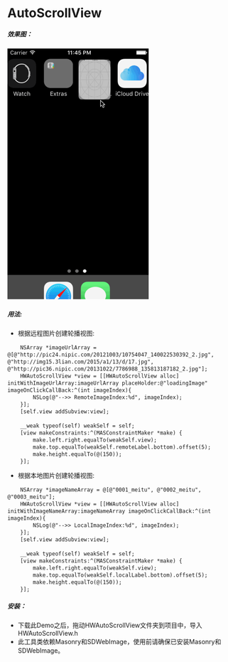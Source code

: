 # AutoScrollView


##### 效果图：

![](2.gif)


##### 用法:

* 根据远程图片创建轮播视图:

```
	NSArray *imageUrlArray = @[@"http://pic24.nipic.com/20121003/10754047_140022530392_2.jpg", @"http://img15.3lian.com/2015/a1/13/d/17.jpg", @"http://pic36.nipic.com/20131022/7786988_135813187182_2.jpg"];
    HWAutoScrollView *view = [[HWAutoScrollView alloc] initWithImageUrlArray:imageUrlArray placeHolder:@"loadingImage" imageOnClickCallBack:^(int imageIndex){
        NSLog(@"-->> RemoteImageIndex:%d", imageIndex);
    }];
    [self.view addSubview:view];
    
    __weak typeof(self) weakSelf = self;
    [view makeConstraints:^(MASConstraintMaker *make) {
        make.left.right.equalTo(weakSelf.view);
        make.top.equalTo(weakSelf.remoteLabel.bottom).offset(5);
        make.height.equalTo(@(150));
    }];

```

* 根据本地图片创建轮播视图:

```
	NSArray *imageNameArray = @[@"0001_meitu", @"0002_meitu", @"0003_meitu"];
    HWAutoScrollView *view = [[HWAutoScrollView alloc] initWithImageNameArray:imageNameArray imageOnClickCallBack:^(int imageIndex){
        NSLog(@"-->> LocalImageIndex:%d", imageIndex);
    }];
    [self.view addSubview:view];
    
    __weak typeof(self) weakSelf = self;
    [view makeConstraints:^(MASConstraintMaker *make) {
        make.left.right.equalTo(weakSelf.view);
        make.top.equalTo(weakSelf.localLabel.bottom).offset(5);
        make.height.equalTo(@(150));
    }];	

```

##### 安装：
* 下载此Demo之后，拖动HWAutoScrollView文件夹到项目中，导入HWAutoScrollView.h
* 此工具类依赖Masonry和SDWebImage，使用前请确保已安装Masonry和SDWebImage。

